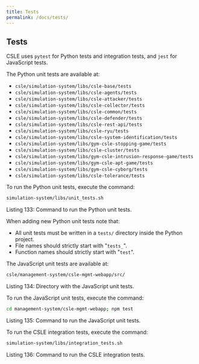 ```yaml
---
title: Tests
permalink: /docs/tests/
---
```


## Tests

CSLE uses `pytest` for Python tests and integration tests, and `jest` for JavaScript tests.

The Python unit tests are available at:

- `csle/simulation-system/libs/csle-base/tests`
- `csle/simulation-system/libs/csle-agents/tests`
- `csle/simulation-system/libs/csle-attacker/tests`
- `csle/simulation-system/libs/csle-collector/tests`
- `csle/simulation-system/libs/csle-common/tests`
- `csle/simulation-system/libs/csle-defender/tests`
- `csle/simulation-system/libs/csle-rest-api/tests`
- `csle/simulation-system/libs/csle-ryu/tests`
- `csle/simulation-system/libs/csle-system-identification/tests`
- `csle/simulation-system/libs/gym-csle-stopping-game/tests`
- `csle/simulation-system/libs/csle-cluster/tests`
- `csle/simulation-system/libs/gym-csle-intrusion-response-game/tests`
- `csle/simulation-system/libs/gym-csle-apt-game/tests`
- `csle/simulation-system/libs/gym-csle-cyborg/tests`
- `csle/simulation-system/libs/csle-tolerance/tests`

To run the Python unit tests, execute the command:

```bash
simulation-system/libs/unit_tests.sh
```

<p class="captionFig">
Listing 133: Command to run the Python unit tests.
</p>

When adding new Python unit tests note that:

- All unit tests must be written in a `tests/` directory inside the Python project.
- File names should strictly start with "`tests_`".
- Function names should strictly start with "`test`".

The JavaScript unit tests are available at:

```bash
csle/management-system/csle-mgmt-webapp/src/
```

<p class="captionFig">
Listing 134: Directory with the JavaScript unit tests.
</p>

To run the JavaScript unit tests, execute the command:

```bash
cd management-system/csle-mgmt-webapp; npm test
```

<p class="captionFig">
Listing 135: Command to run the JavaScript unit tests.
</p>

To run the CSLE integration tests, execute the command:

```bash
simulation-system/libs/integration_tests.sh
```

<p class="captionFig">
Listing 136: Command to run the CSLE integration tests.
</p>
